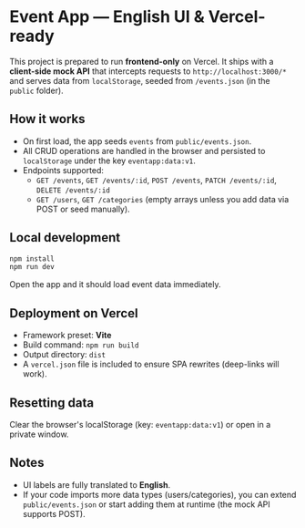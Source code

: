 # Event App — English UI & Vercel-ready

This project is prepared to run **frontend-only** on Vercel. It ships with a **client-side mock API** that intercepts requests to `http://localhost:3000/*` and serves data from `localStorage`, seeded from `/events.json` (in the `public` folder).

## How it works
- On first load, the app seeds `events` from `public/events.json`.
- All CRUD operations are handled in the browser and persisted to `localStorage` under the key `eventapp:data:v1`.
- Endpoints supported:
  - `GET /events`, `GET /events/:id`, `POST /events`, `PATCH /events/:id`, `DELETE /events/:id`
  - `GET /users`, `GET /categories` (empty arrays unless you add data via POST or seed manually).

## Local development
```bash
npm install
npm run dev
```
Open the app and it should load event data immediately.

## Deployment on Vercel
- Framework preset: **Vite**
- Build command: `npm run build`
- Output directory: `dist`
- A `vercel.json` file is included to ensure SPA rewrites (deep-links will work).

## Resetting data
Clear the browser's localStorage (key: `eventapp:data:v1`) or open in a private window.

## Notes
- UI labels are fully translated to **English**.
- If your code imports more data types (users/categories), you can extend `public/events.json` or start adding them at runtime (the mock API supports POST).